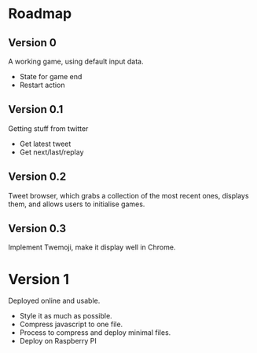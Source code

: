 Roadmap
=======

Version 0
---------

A working game, using default input data.

* State for game end
* Restart action


Version 0.1
-----------

Getting stuff from twitter

* Get latest tweet
* Get next/last/replay

Version 0.2
-----------

Tweet browser, which grabs a collection of the most recent ones,
displays them, and allows users to initialise games.

Version 0.3
-----------

Implement Twemoji, make it display well in Chrome.

Version 1
=========

Deployed online and usable.

* Style it as much as possible.
* Compress javascript to one file.
* Process to compress and deploy minimal files.
* Deploy on Raspberry PI

